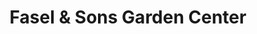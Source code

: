 ---
title: "Fasel & Sons Garden Center"
url: /oak-lawn/fasel-and-sons-garden-center/
shop: garden centre
---